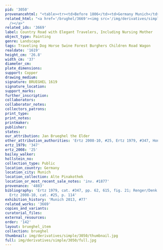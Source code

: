 ```yaml
---
pid: '3050'
provenancehtml: "<table><tr><td>Before 1806</td><td>Germany Munich</td><td>Ducai Gallery</td></tr></table>"
related_html: "<a href='/brughel/3669'><img src='/img/derivatives/simple/3669/thumbnail.jpg'
  /></a>"
related_ids: '3669'
label: Country Road with Elegant Travelers, Including Nursing Mother
object_type: Painting
genre: Landscape
tags: Traveling Dog Horse Swine Forest Burghers Children Road Wagon
realdate: '1619'
height_cm: '26.8'
width_cm: '37'
diameter_cm:
plate_dimensions:
support: Copper
drawing_medium:
signature: BRUEGHEL 1619
signature_location:
support_marks:
further_inscription:
collaborators:
collaborator_notes:
collectors_patrons:
print_type:
print_notes:
printmaker:
publisher:
states:
our_attribution: Jan Brueghel the Elder
other_attribution_authorities: 'Ertz 2008-10, #25, Ertz 1979, #347, Honig database'
ertz_1979: '347'
ertz_2008: '25'
bailey_walker:
hollstein_no:
collection_type: Public
location_country: Germany
location_city: Munich
location_collection: Alte Pinakothek
location_or_most_recent_sale_notes: 'inv. #1877'
provenance: '4883'
bibliography: 'Ertz 1979, cat. #347, pp. 62, 615, fig. 21; Renger/Denk 2002, p. 112;
  Ertz 2008-10, cat. #25, p. 114'
exhibition_history: 'Munich 2013, #77'
related_works: '3669'
copies_and_variants:
curatorial_files:
external_resources:
order: '142'
layout: brueghel_item
collection: brueghel
thumbnail: img/derivatives/simple/3050/thumbnail.jpg
full: img/derivatives/simple/3050/full.jpg
---
```

